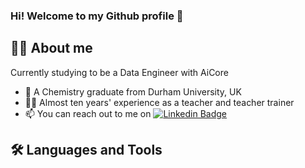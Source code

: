 ### Hi! Welcome to my Github profile 👋 

## :woman_technologist: About me
Currently studying to be a Data Engineer with AiCore
- :test_tube: A Chemistry graduate from Durham University, UK 
- :woman_teacher: Almost ten years' experience as a teacher and teacher trainer
- :mailbox: You can reach out to me on  [![Linkedin Badge](https://img.shields.io/badge/LinkedIn-blue?logo=linkedin&logoColor=white)](www.linkedin.com/in/ellie-sheldon-data)

## :hammer_and_wrench: Languages and Tools

<!--
**ESheldon31/ESheldon31** is a ✨ _special_ ✨ repository because its `README.md` (this file) appears on your GitHub profile.

Here are some ideas to get you started:

- 🔭 I’m currently working on ...
- 🌱 I’m currently learning ...
- 👯 I’m looking to collaborate on ...
- 🤔 I’m looking for help with ...
- 💬 Ask me about ...
- 📫 How to reach me: ...
- 😄 Pronouns: ...
- ⚡ Fun fact: ...
-->
